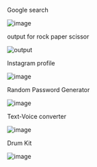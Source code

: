 Google search 

![image](https://github.com/user-attachments/assets/af1fe1d7-188e-4e05-b900-180e64b1aeec)

output for rock paper scissor

![output](https://github.com/user-attachments/assets/469f5009-49e4-4b6a-b50d-2e766fb2475c)

Instagram profile

![image](https://github.com/user-attachments/assets/0bdd7fd7-7eab-4e5f-aca7-97e6707ff61f)


Random Password Generator

![image](https://github.com/user-attachments/assets/3c003927-b337-4efd-ac6c-801477ad467b)

Text-Voice converter

![image](https://github.com/user-attachments/assets/1ed9a086-ae45-4300-999e-8cf413626c32)


Drum Kit

![image](https://github.com/user-attachments/assets/150167f6-4b3f-457f-ab7b-0342fa47b6ff)




